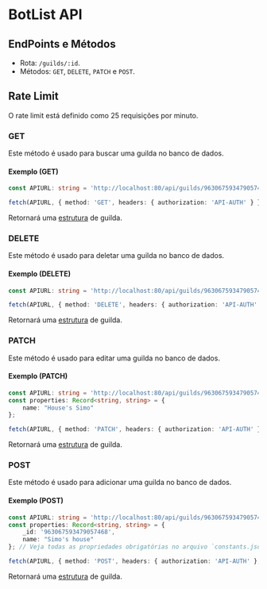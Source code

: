 # BotList API

## EndPoints e Métodos

- Rota: `/guilds/:id`.
- Métodos: `GET`, `DELETE`, `PATCH` e `POST`.

## Rate Limit

O rate limit está definido como 25 requisições por minuto.

### GET

Este método é usado para buscar uma guilda no banco de dados.

#### Exemplo (GET)

```ts
const APIURL: string = 'http://localhost:80/api/guilds/963067593479057468';

fetch(APIURL, { method: 'GET', headers: { authorization: 'API-AUTH' } });
```

Retornará uma [estrutura](https://github.com/Simo-Workspace/Botlist-Api/blob/main/src/typings/index.d.ts#L7) de guilda.

### DELETE

Este método é usado para deletar uma guilda no banco de dados.

#### Exemplo (DELETE)

```ts
const APIURL: string = 'http://localhost:80/api/guilds/963067593479057468';

fetch(APIURL, { method: 'DELETE', headers: { authorization: 'API-AUTH' } });
```

Retornará uma [estrutura](https://github.com/Simo-Workspace/Botlist-Api/blob/main/src/typings/index.d.ts#L7) de guilda.

### PATCH

Este método é usado para editar uma guilda no banco de dados.

#### Exemplo (PATCH)

```ts
const APIURL: string = 'http://localhost:80/api/guilds/963067593479057468';
const properties: Record<string, string> = {
    name: "House's Simo"
};

fetch(APIURL, { method: 'PATCH', headers: { authorization: 'API-AUTH' }, body: JSON.stringify(properties) });
```

Retornará uma [estrutura](https://github.com/Simo-Workspace/Botlist-Api/blob/main/src/typings/index.d.ts#L7) de guilda.

### POST

Este método é usado para adicionar uma guilda no banco de dados.

#### Exemplo (POST)

```ts
const APIURL: string = 'http://localhost:80/api/guilds/963067593479057468';
const properties: Record<string, string> = {
    _id: '963067593479057468',
    name: "Simo's house"
}; // Veja todas as propriedades obrigatórias no arquivo `constants.json` -> REQUIRED_PROPS -> GUILD

fetch(APIURL, { method: 'POST', headers: { authorization: 'API-AUTH' }, body: JSON.stringify(properties) });
```

Retornará uma [estrutura](https://github.com/Simo-Workspace/Botlist-Api/blob/main/src/typings/index.d.ts#L7) de guilda.
